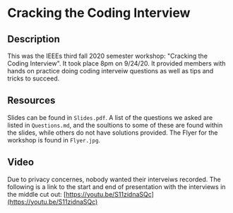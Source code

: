 # Cracking the Coding Interview

## Description
This was the IEEEs third fall 2020 semester workshop: "Cracking the Coding Interview". It took place 8pm on 9/24/20. It provided members with hands on practice doing coding interveiw questions as well as tips and tricks to succeed.

## Resources
Slides can be found in `Slides.pdf`. A list of the questions we asked are listed in `Questions.md`, and the soultions to some of these are found within the slides, while others do not have solutions provided. The Flyer for the workshop is found in `Flyer.jpg`.

## Video
Due to privacy concernes, nobody wanted their interveiws recorded. The following is a link to the start and end of presentation with the interviews in the middle cut out: 
[https://youtu.be/S11zidnaSQc](https://youtu.be/S11zidnaSQc)
